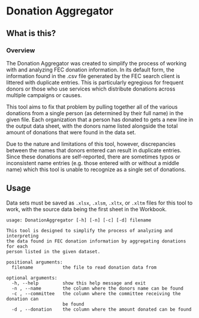 # Donation Aggregator

## What is this?

### Overview

The Donation Aggregator was created to simplify the process of working with and
analyzing FEC donation information. In its default form, the information found in
the .csv file generated by the FEC search client is littered with duplicate entries.
This is particularly egregious for frequent donors or those who use services which
distribute donations across multiple campaigns or causes.

This tool aims to fix that problem by pulling together all of the various donations
from a single person (as determined by their full name) in the given file. Each organization 
that a person has donated to gets a new line in the output data sheet, with the donors name
listed alongside the total amount of donations that were found in the data set.

Due to the nature and limitations of this tool, however, discrepancies between the names that
donors entered can result in duplicate entries. Since these donations are self-reported,
there are sometimes typos or inconsistent name entries (e.g. those entered with or without a 
middle name) which this tool is unable to recognize as a single set of donations.

## Usage

Data sets must be saved as `.xlsx`, `.xlsm`, `.xltx`, or `.xltm` files for this tool to 
work, with the source data being the first sheet in the Workbook.

```
usage: DonationAggregator [-h] [-n] [-c] [-d] filename

This tool is designed to simplify the process of analyzing and interpreting
the data found in FEC donation information by aggregating donations for each
person listed in the given dataset.

positional arguments:
  filename           the file to read donation data from

optional arguments:
  -h, --help         show this help message and exit
  -n , --name        the column where the donors name can be found
  -c , --committee   the column where the committee receiving the donation can
                     be found
  -d , --donation    the column where the amount donated can be found
  
```